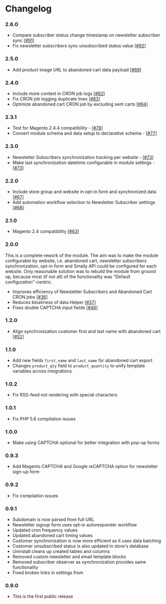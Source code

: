 # Changelog


### 2.6.0

- Compare subscriber status change timestamp on newsletter subscriber sync [[#91](https://github.com/sendsmaily/smaily-magento-extension/pull/91)]
- Fix newsletter subscribers sync unsubscribed status value [[#92](https://github.com/sendsmaily/smaily-magento-extension/pull/92)]


### 2.5.0

- Add product image URL to abandoned cart data payload [[#88](https://github.com/sendsmaily/smaily-magento-extension/pull/88)]


### 2.4.0

- Include more context in CRON job logs [[#82](https://github.com/sendsmaily/smaily-magento-extension/pull/82)]
- Fix CRON job logging duplicate lines [[#83](https://github.com/sendsmaily/smaily-magento-extension/pull/83)]
- Optimize abandoned cart CRON job by excluding sent carts [[#84](https://github.com/sendsmaily/smaily-magento-extension/pull/84)]


### 2.3.1

- Test for Magento 2.4.4 compatibility - [[#78](https://github.com/sendsmaily/smaily-magento-extension/pull/78)]
- Convert module schema and data setup to declarative schema - [[#77](https://github.com/sendsmaily/smaily-magento-extension/pull/77)]


### 2.3.0

- Newsletter Subscribers synchronization tracking per website - [[#73](https://github.com/sendsmaily/smaily-magento-extension/pull/73)]
- Make last synchronization datetime configurable in module settings - [[#73](https://github.com/sendsmaily/smaily-magento-extension/pull/73)]


### 2.2.0

- Include store group and website in opt-in form and synchronized data [[#67](https://github.com/sendsmaily/smaily-magento-extension/pull/67)]
- Add automation workflow selection to Newsletter Subscriber settings [[#68](https://github.com/sendsmaily/smaily-magento-extension/pull/68)]


### 2.1.0

- Magento 2.4 compatibility [[#63](https://github.com/sendsmaily/smaily-magento-extension/pull/63)]


### 2.0.0

This is a complete rework of the module. The aim was to make the module configurable by website, i.e. abandoned cart, newsletter subscribers synchronization, opt-in form and Smaily API could be configured for each website. Only reasonable solution was to rebuild the module from ground up, because most (if not all) of the functionality was "Default configuration"-centric.

- Improves efficiency of Newsletter Subscribers and Abandoned Cart CRON jobs [[#36](https://github.com/sendsmaily/smaily-magento-extension/issues/36)]
- Reduces bloatiness of data Helper [[#37](https://github.com/sendsmaily/smaily-magento-extension/issues/37)]
- Fixes double CAPTCHA input fields [[#46](https://github.com/sendsmaily/smaily-magento-extension/issues/46)]


### 1.2.0

- Align synchronization customer first and last name with abandoned cart [[#52](https://github.com/sendsmaily/smaily-magento-extension/pull/52)]


### 1.1.0

- Add new fields ` first_name ` and `last_name` for abandoned cart export
- Changes `product_qty` field to `product_quantity` to unify template variables across integrations


### 1.0.2

- Fix RSS-feed not rendering with special characters


### 1.0.1

- Fix PHP 5.6 compilation issues


### 1.0.0

- Make using CAPTCHA optional for better integration with pop-up forms


### 0.9.3

- Add Magento CAPTCHA and Google reCAPTCHA option for newsletter sign-up form


### 0.9.2

- Fix compilation issues

### 0.9.1

- Subdomain is now parsed from full URL
- Newsletter signup form uses opt-in autoresponder workflow
- Updated cron frequency values
- Updated abandoned cart timing values
- Customer synchronization is now more efficient as it uses data batching
- Customer unsubscribed status is also updated in store's database
- Uninstall cleans up created tables and columns
- Removed custom newsletter and email template blocks
- Removed subscriber observer as synchronization provides same functionality
- Fixed broken links in settings from


### 0.9.0

- This is the first public release
